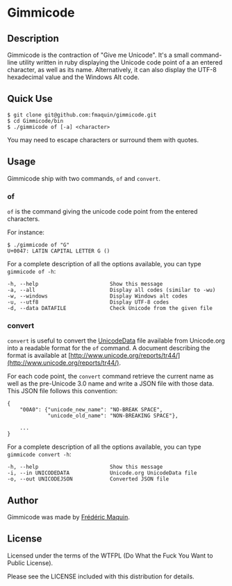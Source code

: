 # Gimmicode

## Description

Gimmicode is the contraction of "Give me Unicode". It's a small command-line utility written in ruby displaying the Unicode code point of a an entered character, as well as its name. Alternatively, it can also display the UTF-8 hexadecimal value and the Windows Alt code.

## Quick Use

    $ git clone git@github.com:fmaquin/gimmicode.git
    $ cd Gimmicode/bin
    $ ./gimmicode of [-a] <character>

You may need to escape characters or surround them with quotes.

## Usage

Gimmicode ship with two commands, `of` and `convert`.

### of

`of` is the command giving the unicode code point from the entered characters.

For instance:

    $ ./gimmicode of "G"
    U+0047: LATIN CAPITAL LETTER G ()

For a complete description of all the options available, you can type `gimmicode of -h`:

    -h, --help                       Show this message
    -a, --all                        Display all codes (similar to -wu)
    -w, --windows                    Display Windows alt codes
    -u, --utf8                       Display UTF-8 codes
    -d, --data DATAFILE              Check Unicode from the given file

### convert

`convert` is useful to convert the [UnicodeData](http://unicode.org/Public/UNIDATA/UnicodeData.txt) file available from Unicode.org into a readable format for the `of` command. A document describing the format is available at [http://www.unicode.org/reports/tr44/](http://www.unicode.org/reports/tr44/).

For each code point, the `convert` command retrieve the current name as well as the pre-Unicode 3.0 name and write a JSON file with those data.
This JSON file follows this convention:


    {
        "00A0": {"unicode_new_name": "NO-BREAK SPACE",
                 "unicode_old_name": "NON-BREAKING SPACE"},
        
        ...
    }

For a complete description of all the options available, you can type `gimmicode convert -h`:

    -h, --help                       Show this message
    -i, --in UNICODEDATA             Unicode.org UnicodeData file
    -o, --out UNICODEJSON            Converted JSON file

## Author

Gimmicode was made by [Frédéric Maquin](http://maquin.eu).

## License

Licensed under the terms of the WTFPL (Do What the Fuck You Want to Public License).

Please see the LICENSE included with this distribution for details.